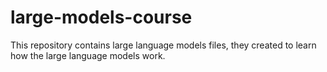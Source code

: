 # large-models-course
This repository contains large language models files, they created to learn how the large language models work.
